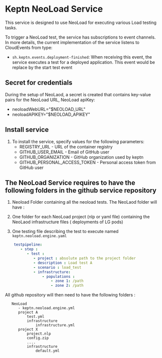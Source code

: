 # Keptn NeoLoad Service

This service is designed to use NeoLoad for executing various Load testing tasks. 

To trigger a NeoLoad test, the service has subscriptions to event channels. In more details, the current implementation of the service listens to CloudEvents from type:
* `sh.keptn.events.deployment-finished`: When receiving this event, the service executes a test for a deployed application. This event would be replace by the start test event

## Secret for credentials
During the setup of NeoLaod, a secret is created that contains key-value pairs for the NeoLoad  URL, NeoLoad apiKey:
* neoloadWebURL="$NEOLOAD_URL" 
* neoloadAPIKEY="$NEOLOAD_APIKEY" 



## Install service <a id="install"></a>

1. To install the service, specify values for the following parameters:
    * REGISTRY_URL - URL of the container registry
    * GITHUB_USER_EMAIL - Email of GitHub user
    * GITHUB_ORGANIZATION - GitHub organization used by keptn
    * GITHUB_PERSONAL_ACCESS_TOKEN - Personal access token from GitHub user



## The NeoLoad Service requires to have the following folders in the github service repository

1. Neoload Folder containing all the neoload tests. The NeoLaod folder will have :

1. One folder for each NeoLoad project  (nlp or yaml file) containing the NeoLaod infrastructure files ( deployments of LG pods)

1. One testing file describing the test to execute named `keptn.neoload.engine.yaml`

```yaml
    testpipeline:
       - step :
          - test : 
             - project : absolute path to the project folder 
             - description : Load test A
             - scenario : load_test
             - infrastructure:  
                 - populations :
                     - zone 1: /path
                     - zone 2: /path
 ```

  All github repository will then need to have the following folders :
  ``` 
     NeoLoad
        - keptn.neoload.engine.yml
        project A
            test.yml
            infrastructure
                infrastructure.yml
        project X
            project.nlp
            config.zip
            ....
            infrastructure
                default.yml
   ``` 

